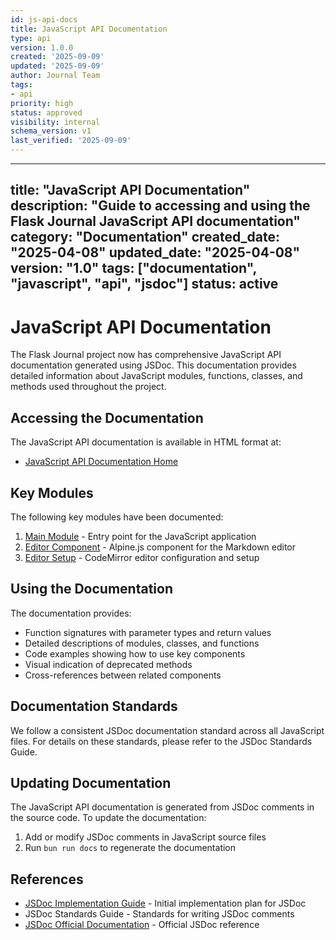 ```yaml
---
id: js-api-docs
title: JavaScript API Documentation
type: api
version: 1.0.0
created: '2025-09-09'
updated: '2025-09-09'
author: Journal Team
tags:
- api
priority: high
status: approved
visibility: internal
schema_version: v1
last_verified: '2025-09-09'
---
```


***

title: "JavaScript API Documentation"
description: "Guide to accessing and using the Flask Journal JavaScript API documentation"
category: "Documentation"
created\_date: "2025-04-08"
updated\_date: "2025-04-08"
version: "1.0"
tags: \["documentation", "javascript", "api", "jsdoc"]
status: active
--------------

# JavaScript API Documentation

The Flask Journal project now has comprehensive JavaScript API documentation generated using JSDoc. This documentation provides detailed information about JavaScript modules, functions, classes, and methods used throughout the project.

## Accessing the Documentation

The JavaScript API documentation is available in HTML format at:

- [JavaScript API Documentation Home](../js-api/index.html)

## Key Modules

The following key modules have been documented:

1. [Main Module](../js-api/module-main.html) - Entry point for the JavaScript application
2. [Editor Component](../js-api/module-editor_alpine-component.html) - Alpine.js component for the Markdown editor
3. [Editor Setup](../js-api/module-editor_setup.html) - CodeMirror editor configuration and setup

## Using the Documentation

The documentation provides:

- Function signatures with parameter types and return values
- Detailed descriptions of modules, classes, and functions
- Code examples showing how to use key components
- Visual indication of deprecated methods
- Cross-references between related components

## Documentation Standards

We follow a consistent JSDoc documentation standard across all JavaScript files. For details on these standards, please refer to the JSDoc Standards Guide.

## Updating Documentation

The JavaScript API documentation is generated from JSDoc comments in the source code. To update the documentation:

1. Add or modify JSDoc comments in JavaScript source files
2. Run `bun run docs` to regenerate the documentation

## References

- [JSDoc Implementation Guide](../initial-planning/JSDoc-implementation.md) - Initial implementation plan for JSDoc
- JSDoc Standards Guide - Standards for writing JSDoc comments
- [JSDoc Official Documentation](https://jsdoc.app/) - Official JSDoc reference

